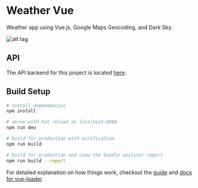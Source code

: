 # Weather Vue

Weather app using Vue.js, Google Maps Geocoding, and Dark Sky.

![alt tag](https://raw.githubusercontent.com/krestaino/weather-vue/blob/master/static/images/og.jpg)

## API

The API backend for this project is located [here](https://github.com/krestaino/weather-api).

## Build Setup

``` bash
# install dependencies
npm install

# serve with hot reload at localhost:8080
npm run dev

# build for production with minification
npm run build

# build for production and view the bundle analyzer report
npm run build --report
```

For detailed explanation on how things work, checkout the [guide](http://vuejs-templates.github.io/webpack/) and [docs for vue-loader](http://vuejs.github.io/vue-loader).
